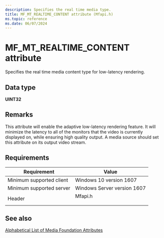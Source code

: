 ```yaml
---
description: Specifies the real time media type.
title: MF_MT_REALTIME_CONTENT attribute (Mfapi.h)
ms.topic: reference
ms.date: 06/07/2024
---
```


# MF\_MT\_REALTIME\_CONTENT attribute

Specifies the real time media content type for low-latency rendering.

## Data type

**UINT32**

## Remarks

This attribute will enable the adaptive low-latency rendering feature.  It will minimize the latency to all of the monitors that the video is currently displayed on, while ensuring high quality output. A media source should set this attribute on its output video stream.



## Requirements



| Requirement | Value |
|-------------------------------------|------------------------------------------------------------------------------------|
| Minimum supported client<br/> | Windows 10 version 1607<br/>                                       |
| Minimum supported server<br/> | Windows Server version 1607<br/>                            |
| Header<br/>                   | <dl> <dt>Mfapi.h</dt> </dl> |



## See also

<dl> <dt>

[Alphabetical List of Media Foundation Attributes](alphabetical-list-of-media-foundation-attributes.md)
</dt> </dl>

 

 

